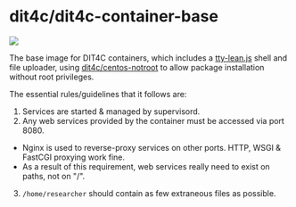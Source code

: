 dit4c/dit4c-container-base
===============================

[![](https://badge.imagelayers.io/dit4c/dit4c-container-base:latest.svg)](https://imagelayers.io/?images=dit4c/dit4c-container-base:latest)

The base image for DIT4C containers, which includes a [tty-lean.js][tty-lean.js] shell and file uploader, using [dit4c/centos-notroot](https://registry.hub.docker.com/u/dit4c/centos-notroot/) to allow package installation without root privileges.

The essential rules/guidelines that it follows are:

1. Services are started & managed by supervisord.
2. Any web services provided by the container must be accessed via port 8080.
  * Nginx is used to reverse-proxy services on other ports. HTTP, WSGI & FastCGI proxying work fine.
  * As a result of this requirement, web services really need to exist on paths, not on "/".
3. `/home/researcher` should contain as few extraneous files as possible.

[tty-lean.js]: https://github.com/dit4c/tty-lean.js
